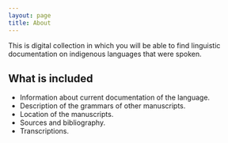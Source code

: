 ```yaml
---
layout: page
title: About
---
```


This is digital collection in which you will be able to find linguistic documentation on indigenous languages that were spoken.


## What is included

- Information about current documentation of the language.
- Description of the grammars of other manuscripts.
- Location of the manuscripts.
- Sources and bibliography.
- Transcriptions.
